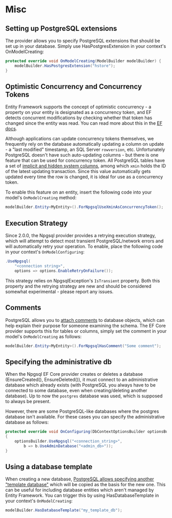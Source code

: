 # Misc

## Setting up PostgreSQL extensions

The provider allows you to specify PostgreSQL extensions that should be set up in your database.
Simply use HasPostgresExtension in your context's OnModelCreating:

```c#
protected override void OnModelCreating(ModelBuilder modelBuilder) {
    modelBuilder.HasPostgresExtension("hstore");
}
```

## Optimistic Concurrency and Concurrency Tokens

Entity Framework supports the concept of optimistic concurrency - a property on your entity is designated as a concurrency token, and EF detects concurrent modifications by checking whether that token has changed since the entity was read. You can read more about this in the [EF docs](https://docs.microsoft.com/en-us/ef/core/modeling/concurrency).

Although applications can update concurrency tokens themselves, we frequently rely on the database automatically updating a column on update - a "last modified" timestamp, an SQL Server `rowversion`, etc. Unfortunately PostgreSQL doesn't have such auto-updating columns - but there is one feature that can be used for concurrency token. All PostgreSQL tables have a set of [implicit and hidden system columns](https://www.postgresql.org/docs/current/static/ddl-system-columns.htm://www.postgresql.org/docs/current/static/ddl-system-columns.html), among which `xmin` holds the ID of the latest updating transaction. Since this value automatically gets updated every time the row is changed, it is ideal for use as a concurrency token.

To enable this feature on an entity, insert the following code into your model's `OnModelCreating` method:

```c#
modelBuilder.Entity<MyEntity>().ForNpgsqlUseXminAsConcurrencyToken();
```

## Execution Strategy

Since 2.0.0, the Npgsql provider provides a retrying execution strategy, which will attempt to detect most transient PostgreSQL/network errors and will automatically retry your operation. To enable, place the following code in your context's `OnModelConfiguring`:

```c#
.UseNpgsql(
    "<connection string>",
    options => options.EnableRetryOnFailure());
```

This strategy relies on NpgsqlException's `IsTransient` property. Both this property and the retrying strategy are new and should be considered somewhat experimental - please report any issues.

## Comments

PostgreSQL allows you to [attach comments](https://www.postgresql.org/docs/current/static/sql-syntax.html) to database objects, which can help explain their purpose for someone examining the schema. The EF Core provider supports this for tables or columns, simply set the comment in your model's `OnModelCreating` as follows:

```c#
modelBuilder.Entity<MyEntity>().ForNpgsqlHasComment("Some comment");
```

## Specifying the administrative db

When the Npgsql EF Core provider creates or deletes a database (EnsureCreated(), EnsureDeleted()), it must connect to an administrative database which already exists (with PostgreSQL you always have to be connected to some database, even when creating/deleting another database). Up to now the `postgres` database was used, which is supposed to always be present.

However, there are some PostgreSQL-like databases where the postgres database isn't available. For these cases you can specify the administrative database as follows:

```c#
protected override void OnConfiguring(DbContextOptionsBuilder optionsBuilder)
{
    optionsBuilder.UseNpgsql("<connection_string>",
        b => b.UseAdminDatabase("<admin_db>"));
}
```

## Using a database template

When creating a new database,
[PostgreSQL allows specifying another "template database"](http://www.postgresql.org/docs/current/static/manage-ag-templatedbs.html)
which will be copied as the basis for the new one. This can be useful for including database entities which aren't managed by Entity Framework. You can trigger this by using HasDatabaseTemplate in your context's `OnModelCreating`:

```c#
modelBuilder.HasDatabaseTemplate("my_template_db");
```
